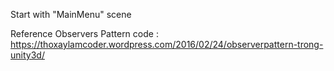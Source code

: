 Start with "MainMenu" scene

Reference Observers Pattern code : https://thoxaylamcoder.wordpress.com/2016/02/24/observerpattern-trong-unity3d/